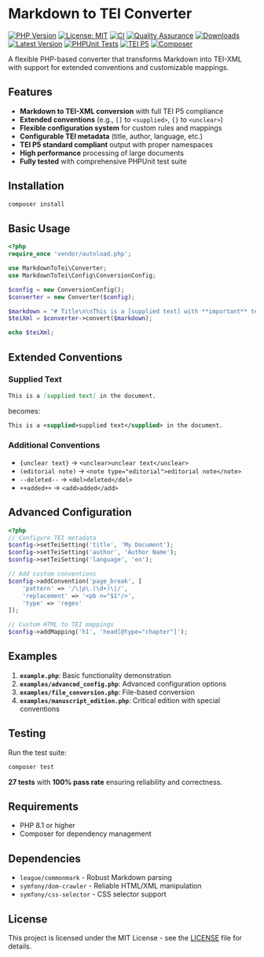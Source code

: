 # Markdown to TEI Converter

[![PHP Version](https://img.shields.io/badge/php-%3E%3D8.1-blue.svg)](https://php.net/)
[![License: MIT](https://img.shields.io/badge/License-MIT-yellow.svg)](https://opensource.org/licenses/MIT)
[![CI](https://github.com/kraenzle-ritter/markdown-to-tei/workflows/CI/badge.svg)](https://github.com/kraenzle-ritter/markdown-to-tei/actions)
[![Quality Assurance](https://github.com/kraenzle-ritter/markdown-to-tei/workflows/Quality%20Assurance/badge.svg)](https://github.com/kraenzle-ritter/markdown-to-tei/actions)
[![Downloads](https://img.shields.io/packagist/dt/kraenzle-ritter/markdown-to-tei)](https://packagist.org/packages/kraenzle-ritter/markdown-to-tei)
[![Latest Version](https://img.shields.io/packagist/v/kraenzle-ritter/markdown-to-tei)](https://packagist.org/packages/kraenzle-ritter/markdown-to-tei)
[![PHPUnit Tests](https://img.shields.io/badge/tests-27%20passing-brightgreen.svg)](#testing)
[![TEI P5](https://img.shields.io/badge/TEI-P5%20compliant-orange.svg)](https://tei-c.org/)
[![Composer](https://img.shields.io/badge/composer-ready-blue.svg)](https://getcomposer.org/)

A flexible PHP-based converter that transforms Markdown into TEI-XML with support for extended conventions and customizable mappings.

## Features

- **Markdown to TEI-XML conversion** with full TEI P5 compliance
- **Extended conventions** (e.g., `[]` to `<supplied>`, `{}` to `<unclear>`)
- **Flexible configuration system** for custom rules and mappings
- **Configurable TEI metadata** (title, author, language, etc.)
- **TEI P5 standard compliant** output with proper namespaces
- **High performance** processing of large documents
- **Fully tested** with comprehensive PHPUnit test suite

## Installation

```bash
composer install
```

## Basic Usage

```php
<?php
require_once 'vendor/autoload.php';

use MarkdownToTei\Converter;
use MarkdownToTei\Config\ConversionConfig;

$config = new ConversionConfig();
$converter = new Converter($config);

$markdown = "# Title\n\nThis is a [supplied text] with **important** text.";
$teiXml = $converter->convert($markdown);

echo $teiXml;
```

## Extended Conventions

### Supplied Text

```markdown
This is a [supplied text] in the document.
```

becomes:

```xml
This is a <supplied>supplied text</supplied> in the document.
```

### Additional Conventions

- `{unclear text}` → `<unclear>unclear text</unclear>`
- `(editorial note)` → `<note type="editorial">editorial note</note>`
- `--deleted--` → `<del>deleted</del>`
- `++added++` → `<add>added</add>`

## Advanced Configuration

```php
<?php
// Configure TEI metadata
$config->setTeiSetting('title', 'My Document');
$config->setTeiSetting('author', 'Author Name');
$config->setTeiSetting('language', 'en');

// Add custom conventions
$config->addConvention('page_break', [
    'pattern' => '/\|p\.(\d+)\|/',
    'replacement' => '<pb n="$1"/>',
    'type' => 'regex'
]);

// Custom HTML to TEI mappings
$config->addMapping('h1', 'head[@type="chapter"]');
```

## Examples

1. **`example.php`**: Basic functionality demonstration
2. **`examples/advanced_config.php`**: Advanced configuration options
3. **`examples/file_conversion.php`**: File-based conversion
4. **`examples/manuscript_edition.php`**: Critical edition with special conventions

## Testing

Run the test suite:

```bash
composer test
```

**27 tests** with **100% pass rate** ensuring reliability and correctness.

## Requirements

- PHP 8.1 or higher
- Composer for dependency management

## Dependencies

- `league/commonmark` - Robust Markdown parsing
- `symfony/dom-crawler` - Reliable HTML/XML manipulation
- `symfony/css-selector` - CSS selector support

## License

This project is licensed under the MIT License - see the [LICENSE](LICENSE) file for details.
